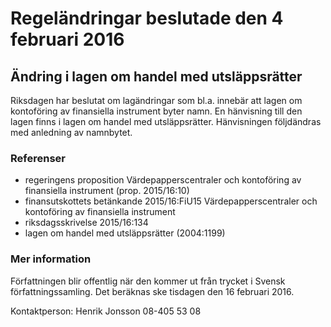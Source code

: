 # Regeländringar beslutade den 4 februari 2016

## Ändring i lagen om handel med utsläppsrätter

Riksdagen har beslutat om lagändringar som bl.a. innebär att lagen om kontoföring av finansiella instrument byter namn. En hänvisning till den lagen finns i lagen om handel med utsläppsrätter. Hänvisningen följdändras med anledning av namnbytet.

### Referenser

* regeringens proposition Värdepapperscentraler och kontoföring av finansiella instrument (prop. 2015/16:10)
* finansutskottets betänkande 2015/16:FiU15 Värdepapperscentraler och kontoföring av finansiella instrument
* riksdagsskrivelse 2015/16:134
* lagen om handel med utsläppsrätter (2004:1199)

### Mer information

Författningen blir offentlig när den kommer ut från trycket i Svensk författningssamling. Det beräknas ske tisdagen den 16 februari 2016.

Kontaktperson:
Henrik Jonsson 08-405 53 08
